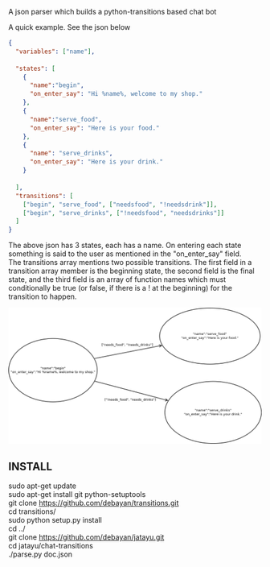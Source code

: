 A json parser which builds a python-transitions based chat bot

A quick example. See the json below

```json
{
  "variables": ["name"],

  "states": [
    {
      "name":"begin",
      "on_enter_say": "Hi %name%, welcome to my shop."
    },
    {
      "name":"serve_food",
      "on_enter_say": "Here is your food."
    },
    {
      "name": "serve_drinks",
      "on_enter_say": "Here is your drink."
    }

  ],
  "transitions": [
    ["begin", "serve_food", ["needsfood", "!needsdrink"]],
    ["begin", "serve_drinks", ["!needsfood", "needsdrinks"]]
  ]
}
```


The above json has 3 states, each has a name. On entering each state something is said to the user as mentioned in the "on_enter_say" field.  
The transitions array mentions two possible transitions. The first field in a transition array member is the beginning state, the second field is the final state, and the third field is an array of function names which must conditionally be true (or false, if there is a ! at the beginning) for the transition to happen.

![Alt text](chat-transitions/stateexample.png?raw=true "State Diagram")


INSTALL
-------

sudo apt-get update  
sudo apt-get install git python-setuptools  
git clone https://github.com/debayan/transitions.git  
cd transitions/  
sudo python setup.py install  
cd ../  
git clone https://github.com/debayan/jatayu.git  
cd jatayu/chat-transitions  
./parse.py doc.json  

